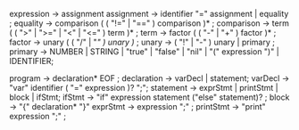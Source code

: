 

expression     -> assignment
assignment     → identifier "=" assignment | equality ;
equality       → comparison ( ( "!=" | "==" ) comparison )* ;
comparison     → term ( ( ">" | ">=" | "<" | "<=" ) term )* ;
term           → factor ( ( "-" | "+" ) factor )* ;
factor         → unary ( ( "/" | "*" ) unary )* ;
unary          → ( "!" | "-" ) unary
               | primary ;
primary        → NUMBER | STRING | "true" | "false" | "nil"
               | "(" expression ")" | IDENTIFIER;


program -> declaration* EOF ;
declaration -> varDecl | statement;
varDecl -> "var" identifier ( "=" expression )? ";";
statement -> exprStmt | printStmt | block | ifStmt;
ifStmt -> "if" expression statement ("else" statement)? ;
block -> "{" declaration* "}"
exprStmt -> expression ";" ;
printStmt -> "print" expression ";" ;